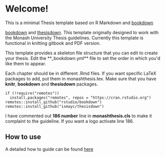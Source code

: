 # Welcome!

This is a minimal Thesis template based on R Markdown and [bookdown](https://github.com/rstudio/bookdown)

[bookdown]() and [thesisdown](https://github.com/ismayc/thesisdown). This template originally designed to work with the Monash University Thesis guidelines. Currently this template is functional in knitting gitbook and PDF version.

This template provides a skeleton file structure that you can edit to create your thesis. Edit the \*\*\_bookdown.yml\*\* file to set the order in which you'd like them to appear.

Each chapter should be in different .Rmd files. If you want specific LaTeX packages to add, put them in monashthesis.tex. Make sure that you have **knitr**, **bookdown** and **thesisdown** packages.

    if (!require("remotes")) 
      install.packages("remotes", repos = "https://cran.rstudio.org")
    remotes::install_github("rstudio/bookdown")
    remotes::install_github("ismayc/thesisdown")

I have commented out **186 number** line in **monashthesis.cls** to make it complaint to the guideline. If you want a logo activate line 186.

## How to use

A detailed how to guide can be found [here](https://github.com/ismayc/thesisdown)
